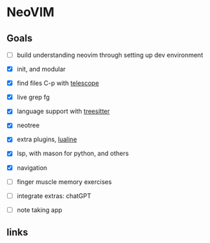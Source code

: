 # NeoVIM

## Goals

- [ ] build understanding neovim through setting up dev environment
- [x] init, and modular
- [x] find files C-p with [telescope]
- [x] live grep <leader>fg 
- [x] language support with [treesitter]
- [x] neotree
- [x] extra plugins, [lualine]
- [x] lsp, with mason for python, and others
- [x] navigation
- [ ] finger muscle memory exercises
- [ ] integrate extras: chatGPT
- [ ] note taking app


## links

[telescope]: https://github.com/nvim-telescope/telescope.nvim
[treesitter]: https://github.com/nvim-treesitter/nvim-treesitter
[neotree]: https://github.com/nvim-neo-tree/neo-tree.nvim
[lualine]: https://github.com/nvim-lualine/lualine.nvim
[mason]: https://github.com/williamboman/mason.nvim
[mason-lspconfig]: https://github.com/williamboman/mason-lspconfig.nvim
[lspconfig]: https://github.com/neovim/nvim-lspconfig
[telescope-ui-select]:https://github.com/nvim-telescope/telescope-ui-select.nvim
